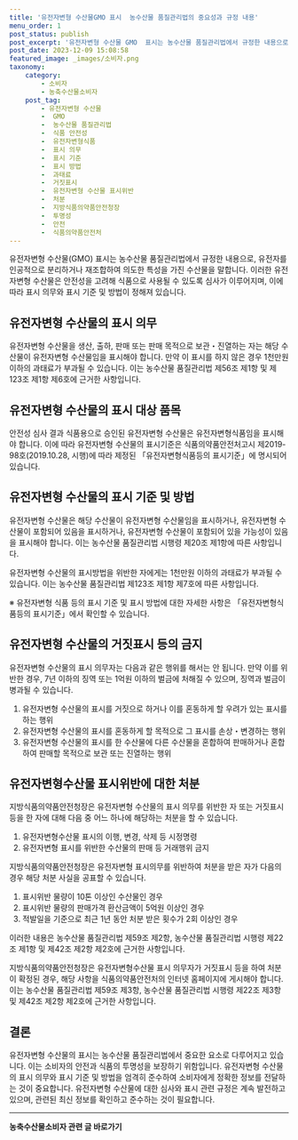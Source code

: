 ```yaml
---
title: '유전자변형 수산물GMO 표시  농수산물 품질관리법의 중요성과 규정 내용'
menu_order: 1
post_status: publish
post_excerpt: '유전자변형 수산물 GMO  표시는 농수산물 품질관리법에서 규정한 내용으로, 유전자를 인공적으로 분리하거나 재조합하여 의도한 특성을 가진 수산물을 말합니다. 이러한 유전자변형 수산물은 안전성을 고려해 식품으로 사용될 수 있도록 심사가 이루어지며, 이에 따라 표시 의무와 표시 기준 및 방법이 정해져 있습니다.'
post_date: 2023-12-09 15:08:58
featured_image: _images/소비자.png
taxonomy:
    category:
        - 소비자
        - 농축수산물소비자
    post_tag:
        - 유전자변형 수산물
        -  GMO
        -  농수산물 품질관리법
        -  식품 안전성
        -  유전자변형식품
        -  표시 의무
        -  표시 기준
        -  표시 방법
        -  과태료
        -  거짓표시
        -  유전자변형 수산물 표시위반
        -  처분
        -  지방식품의약품안전청장
        -  투명성
        -  안전
        -  식품의약품안전처
---
```



유전자변형 수산물(GMO) 표시는 농수산물 품질관리법에서 규정한 내용으로, 유전자를 인공적으로 분리하거나 재조합하여 의도한 특성을 가진 수산물을 말합니다. 이러한 유전자변형 수산물은 안전성을 고려해 식품으로 사용될 수 있도록 심사가 이루어지며, 이에 따라 표시 의무와 표시 기준 및 방법이 정해져 있습니다.

## 유전자변형 수산물의 표시 의무

유전자변형 수산물을 생산, 출하, 판매 또는 판매 목적으로 보관・진열하는 자는 해당 수산물이 유전자변형 수산물임을 표시해야 합니다. 만약 이 표시를 하지 않은 경우 1천만원 이하의 과태료가 부과될 수 있습니다. 이는 농수산물 품질관리법 제56조 제1항 및 제123조 제1항 제6호에 근거한 사항입니다.

## 유전자변형 수산물의 표시 대상 품목

안전성 심사 결과 식품용으로 승인된 유전자변형 수산물은 유전자변형식품임을 표시해야 합니다. 이에 따라 유전자변형 수산물의 표시기준은 식품의약품안전처고시 제2019-98호(2019.10.28, 시행)에 따라 제정된 「유전자변형식품등의 표시기준」에 명시되어 있습니다.

## 유전자변형 수산물의 표시 기준 및 방법

유전자변형 수산물은 해당 수산물이 유전자변형 수산물임을 표시하거나, 유전자변형 수산물이 포함되어 있음을 표시하거나, 유전자변형 수산물이 포함되어 있을 가능성이 있음을 표시해야 합니다. 이는 농수산물 품질관리법 시행령 제20조 제1항에 따른 사항입니다.

유전자변형 수산물의 표시방법을 위반한 자에게는 1천만원 이하의 과태료가 부과될 수 있습니다. 이는 농수산물 품질관리법 제123조 제1항 제7호에 따른 사항입니다.

※ 유전자변형 식품 등의 표시 기준 및 표시 방법에 대한 자세한 사항은 「유전자변형식품등의 표시기준」에서 확인할 수 있습니다.

## 유전자변형 수산물의 거짓표시 등의 금지

유전자변형 수산물의 표시 의무자는 다음과 같은 행위를 해서는 안 됩니다. 만약 이를 위반한 경우, 7년 이하의 징역 또는 1억원 이하의 벌금에 처해질 수 있으며, 징역과 벌금이 병과될 수 있습니다.

1. 유전자변형 수산물의 표시를 거짓으로 하거나 이를 혼동하게 할 우려가 있는 표시를 하는 행위
2. 유전자변형 수산물의 표시를 혼동하게 할 목적으로 그 표시를 손상・변경하는 행위
3. 유전자변형 수산물의 표시를 한 수산물에 다른 수산물을 혼합하여 판매하거나 혼합하여 판매할 목적으로 보관 또는 진열하는 행위

## 유전자변형수산물 표시위반에 대한 처분

지방식품의약품안전청장은 유전자변형 수산물의 표시 의무를 위반한 자 또는 거짓표시 등을 한 자에 대해 다음 중 어느 하나에 해당하는 처분을 할 수 있습니다.

1. 유전자변형수산물 표시의 이행, 변경, 삭제 등 시정명령
2. 유전자변형 표시를 위반한 수산물의 판매 등 거래행위 금지

지방식품의약품안전청장은 유전자변형 표시의무를 위반하여 처분을 받은 자가 다음의 경우 해당 처분 사실을 공표할 수 있습니다.

1. 표시위반 물량이 10톤 이상인 수산물인 경우
2. 표시위반 물량의 판매가격 환산금액이 5억원 이상인 경우
3. 적발일을 기준으로 최근 1년 동안 처분 받은 횟수가 2회 이상인 경우

이러한 내용은 농수산물 품질관리법 제59조 제2항, 농수산물 품질관리법 시행령 제22조 제1항 및 제42조 제2항 제2호에 근거한 사항입니다.

지방식품의약품안전청장은 유전자변형수산물 표시 의무자가 거짓표시 등을 하여 처분이 확정된 경우, 해당 사항을 식품의약품안전처의 인터넷 홈페이지에 게시해야 합니다. 이는 농수산물 품질관리법 제59조 제3항, 농수산물 품질관리법 시행령 제22조 제3항 및 제42조 제2항 제2호에 근거한 사항입니다.

## 결론

유전자변형 수산물의 표시는 농수산물 품질관리법에서 중요한 요소로 다루어지고 있습니다. 이는 소비자의 안전과 식품의 투명성을 보장하기 위함입니다. 유전자변형 수산물의 표시 의무와 표시 기준 및 방법을 엄격히 준수하여 소비자에게 정확한 정보를 전달하는 것이 중요합니다. 유전자변형 수산물에 대한 심사와 표시 관련 규정은 계속 발전하고 있으며, 관련된 최신 정보를 확인하고 준수하는 것이 필요합니다.
<!-- wp:separator -->
<hr class="wp-block-separator has-alpha-channel-opacity"/>
<!-- /wp:separator -->

<!-- wp:group {"backgroundColor":"base","layout":{"type":"constrained"}} -->
<div class="wp-block-group has-base-background-color has-background"><!-- wp:paragraph {"align":"center","fontSize":"medium"} -->
<p class="has-text-align-center has-large-font-size"><strong>농축수산물소비자 관련 글 바로가기</strong></p>
<!-- /wp:paragraph -->


<!-- wp:latest-posts
{"categories":[{"id":31346,"count":19,"description":"","link":"https://uknowlaw.com/category/%eb%86%8d%ec%b6%95%ec%88%98%ec%82%b0%eb%ac%bc%ec%86%8c%eb%b9%84%ec%9e%90/","name":"농축수산물소비자","slug":"농축수산물소비자","taxonomy":"category","parent":0,"meta":[],"_links":{"self":[{"href":"https://uknowlaw.com/wp-json/wp/v2/categories/31346"}],"collection":[{"href":"https://uknowlaw.com/wp-json/wp/v2/categories"}],"about":[{"href":"https://uknowlaw.com/wp-json/wp/v2/taxonomies/category"}],"wp:post_type":[{"href":"https://uknowlaw.com/wp-json/wp/v2/posts?categories=31346"}],"curies":[{"name":"wp","href":"https://api.w.org/{rel}","templated":true}]}}],"postsToShow":100,"excerptLength":28,"postLayout":"grid","columns":2,"featuredImageAlign":"left","featuredImageSizeSlug":"large","fontSize":"small"} /--></div>
<!-- /wp:group -->